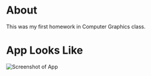 # About

This was my first homework in Computer Graphics class.

# App Looks Like

![Screenshot of App]()

